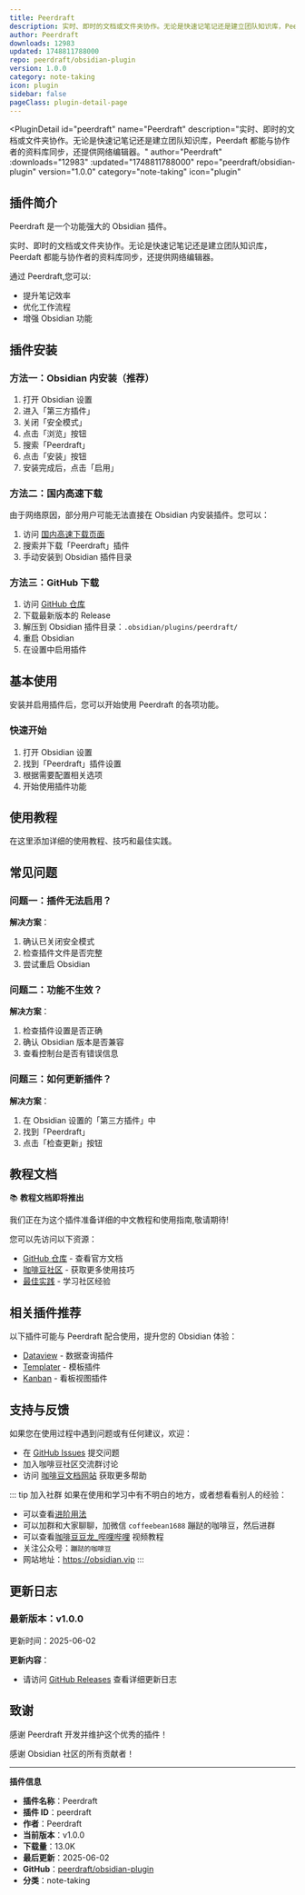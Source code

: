 ```yaml
---
title: Peerdraft
description: 实时、即时的文档或文件夹协作。无论是快速记笔记还是建立团队知识库，Peerdaft 都能与协作者的资料库同步，还提供网络编辑器。
author: Peerdraft
downloads: 12983
updated: 1748811788000
repo: peerdraft/obsidian-plugin
version: 1.0.0
category: note-taking
icon: plugin
sidebar: false
pageClass: plugin-detail-page
---
```


<PluginDetail
  id="peerdraft"
  name="Peerdraft"
  description="实时、即时的文档或文件夹协作。无论是快速记笔记还是建立团队知识库，Peerdaft 都能与协作者的资料库同步，还提供网络编辑器。"
  author="Peerdraft"
  :downloads="12983"
  :updated="1748811788000"
  repo="peerdraft/obsidian-plugin"
  version="1.0.0"
  category="note-taking"
  icon="plugin"
>

<!-- AUTO_GENERATED_START -->
## 插件简介

Peerdraft 是一个功能强大的 Obsidian 插件。

实时、即时的文档或文件夹协作。无论是快速记笔记还是建立团队知识库，Peerdaft 都能与协作者的资料库同步，还提供网络编辑器。

通过 Peerdraft,您可以:

- 提升笔记效率
- 优化工作流程
- 增强 Obsidian 功能

<!-- AUTO_GENERATED_END -->

<!-- AUTO_GENERATED_START -->
## 插件安装

### 方法一：Obsidian 内安装（推荐）

1. 打开 Obsidian 设置
2. 进入「第三方插件」
3. 关闭「安全模式」
4. 点击「浏览」按钮
5. 搜索「Peerdraft」
6. 点击「安装」按钮
7. 安装完成后，点击「启用」

### 方法二：国内高速下载

由于网络原因，部分用户可能无法直接在 Obsidian 内安装插件。您可以：

1. 访问 [国内高速下载页面](/zh/documentation/obsidian-plugins-download.html)
2. 搜索并下载「Peerdraft」插件
3. 手动安装到 Obsidian 插件目录

### 方法三：GitHub 下载

1. 访问 [GitHub 仓库](https://github.com/peerdraft/obsidian-plugin)
2. 下载最新版本的 Release
3. 解压到 Obsidian 插件目录：`.obsidian/plugins/peerdraft/`
4. 重启 Obsidian
5. 在设置中启用插件

## 基本使用

安装并启用插件后，您可以开始使用 Peerdraft 的各项功能。

### 快速开始

1. 打开 Obsidian 设置
2. 找到「Peerdraft」插件设置
3. 根据需要配置相关选项
4. 开始使用插件功能

<!-- AUTO_GENERATED_END -->

<!-- CUSTOM_CONTENT_START:tutorial -->
## 使用教程

在这里添加详细的使用教程、技巧和最佳实践。

<!-- CUSTOM_CONTENT_END:tutorial -->

<!-- SHARED_CONTENT_START -->
## 常见问题

### 问题一：插件无法启用？

**解决方案**：
1. 确认已关闭安全模式
2. 检查插件文件是否完整
3. 尝试重启 Obsidian

### 问题二：功能不生效？

**解决方案**：
1. 检查插件设置是否正确
2. 确认 Obsidian 版本是否兼容
3. 查看控制台是否有错误信息

### 问题三：如何更新插件？

**解决方案**：
1. 在 Obsidian 设置的「第三方插件」中
2. 找到「Peerdraft」
3. 点击「检查更新」按钮

## 教程文档

📚 **教程文档即将推出**

我们正在为这个插件准备详细的中文教程和使用指南,敬请期待!

您可以先访问以下资源：
- [GitHub 仓库](https://github.com/peerdraft/obsidian-plugin) - 查看官方文档
- [咖啡豆社区](/zh/bases/) - 获取更多使用技巧
- [最佳实践](/zh/best-practices/) - 学习社区经验

## 相关插件推荐

以下插件可能与 Peerdraft 配合使用，提升您的 Obsidian 体验：

- [Dataview](/zh/plugins/dataview.html) - 数据查询插件
- [Templater](/zh/plugins/templater-obsidian.html) - 模板插件
- [Kanban](/zh/plugins/obsidian-kanban.html) - 看板视图插件

## 支持与反馈

如果您在使用过程中遇到问题或有任何建议，欢迎：

- 在 [GitHub Issues](https://github.com/peerdraft/obsidian-plugin/issues) 提交问题
- 加入咖啡豆社区交流群讨论
- 访问 [咖啡豆文档网站](https://obsidian.vip) 获取更多帮助

::: tip 加入社群
如果在使用和学习中有不明白的地方，或者想看看别人的经验：
- 可以查看[进阶用法](/zh/advanced)
- 可以加群和大家聊聊，加微信 `coffeebean1688` 蹦跶的咖啡豆，然后进群
- 可以查看[咖啡豆豆龙_哔哩哔哩](https://space.bilibili.com/618777356) 视频教程
- 关注公众号：`蹦跶的咖啡豆`
- 网站地址：https://obsidian.vip
:::
<!-- SHARED_CONTENT_END -->

<!-- AUTO_GENERATED_START -->
## 更新日志

### 最新版本：v1.0.0

更新时间：2025-06-02

**更新内容**：
- 请访问 [GitHub Releases](https://github.com/peerdraft/obsidian-plugin/releases) 查看详细更新日志

## 致谢

感谢 Peerdraft 开发并维护这个优秀的插件！

感谢 Obsidian 社区的所有贡献者！

---

**插件信息**
- **插件名称**：Peerdraft
- **插件 ID**：peerdraft
- **作者**：Peerdraft
- **当前版本**：v1.0.0
- **下载量**：13.0K
- **最后更新**：2025-06-02
- **GitHub**：[peerdraft/obsidian-plugin](https://github.com/peerdraft/obsidian-plugin)
- **分类**：note-taking
<!-- AUTO_GENERATED_END -->

</PluginDetail>

